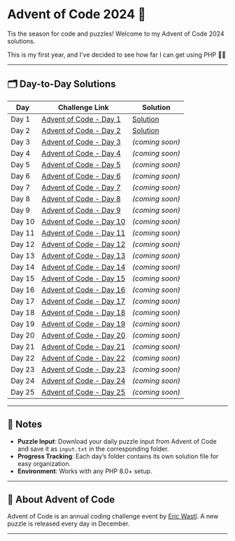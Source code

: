 # Advent of Code 2024 🎄

Tis the season for code and puzzles! Welcome to my Advent of Code 2024 solutions.

This is my first year, and I've decided to see how far I can get using PHP 🎅✨

---

## 🗂 Day-to-Day Solutions

| Day  | Challenge Link                       | Solution                       |
|------|--------------------------------------|--------------------------------|
| Day 1  | [Advent of Code - Day 1](https://adventofcode.com/2024/day/1)  | [Solution](day01/solution.php) |
| Day 2  | [Advent of Code - Day 2](https://adventofcode.com/2024/day/2)  | [Solution](day02/solution.php) |
| Day 3  | [Advent of Code - Day 3](https://adventofcode.com/2024/day/3)  | _(coming soon)_                |
| Day 4  | [Advent of Code - Day 4](https://adventofcode.com/2024/day/4)  | _(coming soon)_                |
| Day 5  | [Advent of Code - Day 5](https://adventofcode.com/2024/day/5)  | _(coming soon)_                |
| Day 6  | [Advent of Code - Day 6](https://adventofcode.com/2024/day/6)  | _(coming soon)_                |
| Day 7  | [Advent of Code - Day 7](https://adventofcode.com/2024/day/7)  | _(coming soon)_                |
| Day 8  | [Advent of Code - Day 8](https://adventofcode.com/2024/day/8)  | _(coming soon)_                |
| Day 9  | [Advent of Code - Day 9](https://adventofcode.com/2024/day/9)  | _(coming soon)_                |
| Day 10 | [Advent of Code - Day 10](https://adventofcode.com/2024/day/10) | _(coming soon)_                |
| Day 11 | [Advent of Code - Day 11](https://adventofcode.com/2024/day/11) | _(coming soon)_                |
| Day 12 | [Advent of Code - Day 12](https://adventofcode.com/2024/day/12) | _(coming soon)_                |
| Day 13 | [Advent of Code - Day 13](https://adventofcode.com/2024/day/13) | _(coming soon)_                |
| Day 14 | [Advent of Code - Day 14](https://adventofcode.com/2024/day/14) | _(coming soon)_                |
| Day 15 | [Advent of Code - Day 15](https://adventofcode.com/2024/day/15) | _(coming soon)_                |
| Day 16 | [Advent of Code - Day 16](https://adventofcode.com/2024/day/16) | _(coming soon)_                |
| Day 17 | [Advent of Code - Day 17](https://adventofcode.com/2024/day/17) | _(coming soon)_                |
| Day 18 | [Advent of Code - Day 18](https://adventofcode.com/2024/day/18) | _(coming soon)_                |
| Day 19 | [Advent of Code - Day 19](https://adventofcode.com/2024/day/19) | _(coming soon)_                |
| Day 20 | [Advent of Code - Day 20](https://adventofcode.com/2024/day/20) | _(coming soon)_                |
| Day 21 | [Advent of Code - Day 21](https://adventofcode.com/2024/day/21) | _(coming soon)_                |
| Day 22 | [Advent of Code - Day 22](https://adventofcode.com/2024/day/22) | _(coming soon)_                |
| Day 23 | [Advent of Code - Day 23](https://adventofcode.com/2024/day/23) | _(coming soon)_                |
| Day 24 | [Advent of Code - Day 24](https://adventofcode.com/2024/day/24) | _(coming soon)_                |
| Day 25 | [Advent of Code - Day 25](https://adventofcode.com/2024/day/25) | _(coming soon)_                |

---

## 📝 Notes
- **Puzzle Input**: Download your daily puzzle input from Advent of Code and save it as `input.txt` in the corresponding folder.
- **Progress Tracking**: Each day’s folder contains its own solution file for easy organization.
- **Environment**: Works with any PHP 8.0+ setup.

---

## 🎄 About Advent of Code
Advent of Code is an annual coding challenge event by [Eric Wastl](https://adventofcode.com/). A new puzzle is released every day in December.

---
